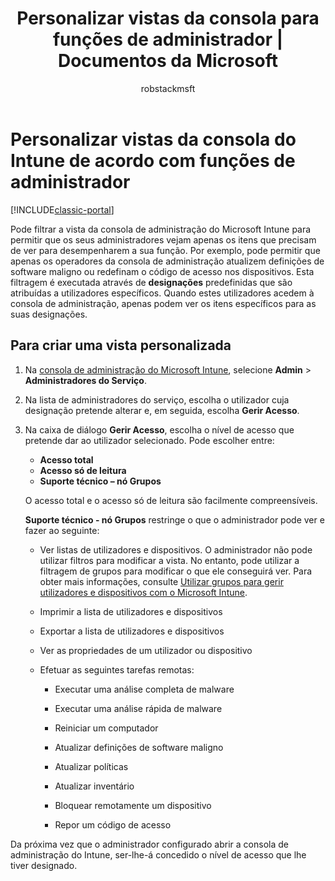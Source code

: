 ﻿---
title: "Personalizar vistas da consola para funções de administrador | Documentos da Microsoft"
description: "Utilize este tópico para obter ajuda para filtrar a vista da consola de administração do Intune de modo a permitir aos administradores verem apenas os itens de que precisam no âmbito das funções deles."
keywords: 
author: robstackmsft
ms.author: robstack
manager: angrobe
ms.date: 12/27/2016
ms.topic: article
ms.prod: 
ms.service: microsoft-intune
ms.technology: 
ms.assetid: e0783eaa-67dc-410e-9e80-4d3aa72f36d8
ms.reviewer: jeffgilb
ms.suite: ems
ms.custom: intune-classic
ms.translationtype: Human Translation
ms.sourcegitcommit: 9ff1adae93fe6873f5551cf58b1a2e89638dee85
ms.openlocfilehash: 1ab4c0a7ae79d0d3396efe7c54deaf1d794a5aeb
ms.contentlocale: pt-pt
ms.lasthandoff: 05/23/2017


---

# <a name="customize-intune-console-views-according-to-admin-roles"></a>Personalizar vistas da consola do Intune de acordo com funções de administrador

[!INCLUDE[classic-portal](../includes/classic-portal.md)]

Pode filtrar a vista da consola de administração do Microsoft Intune para permitir que os seus administradores vejam apenas os itens que precisam de ver para desempenharem a sua função. Por exemplo, pode permitir que apenas os operadores da consola de administração atualizem definições de software maligno ou redefinam o código de acesso nos dispositivos. Esta filtragem é executada através de **designações** predefinidas que são atribuídas a utilizadores específicos. Quando estes utilizadores acedem à consola de administração, apenas podem ver os itens específicos para as suas designações.

## <a name="to-create-a-custom-view"></a>Para criar uma vista personalizada

1.  Na [consola de administração do Microsoft Intune](https://manage.microsoft.com), selecione **Admin** &gt; **Administradores do Serviço**.

2.  Na lista de administradores do serviço, escolha o utilizador cuja designação pretende alterar e, em seguida, escolha **Gerir Acesso**.

3.  Na caixa de diálogo **Gerir Acesso**, escolha o nível de acesso que pretende dar ao utilizador selecionado. Pode escolher entre:

    -   **Acesso total**
    -   **Acesso só de leitura**
    -   **Suporte técnico – nó Grupos**

    O acesso total e o acesso só de leitura são facilmente compreensíveis. <!--- **Helpdesk - Groups Node** allows users to choose from one of the following designations that provide custom levels of access to the Intune admin console:--->

    **Suporte técnico - nó Grupos** restringe o que o administrador pode ver e fazer ao seguinte:

    -   Ver listas de utilizadores e dispositivos. O administrador não pode utilizar filtros para modificar a vista. No entanto, pode utilizar a filtragem de grupos para modificar o que ele conseguirá ver. Para obter mais informações, consulte [Utilizar grupos para gerir utilizadores e dispositivos com o Microsoft Intune](use-groups-to-manage-users-and-devices-with-microsoft-intune.md).

    -   Imprimir a lista de utilizadores e dispositivos

    -   Exportar a lista de utilizadores e dispositivos

    -   Ver as propriedades de um utilizador ou dispositivo

    -   Efetuar as seguintes tarefas remotas:

        -   Executar uma análise completa de malware

        -   Executar uma análise rápida de malware

        -   Reiniciar um computador

        -   Atualizar definições de software maligno

        -   Atualizar políticas

        -   Atualizar inventário

        -   Bloquear remotamente um dispositivo

        -   Repor um código de acesso

Da próxima vez que o administrador configurado abrir a consola de administração do Intune, ser-lhe-á concedido o nível de acesso que lhe tiver designado.

